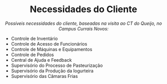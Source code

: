 <h1 align="center">Necessidades do Cliente</h1>
<p align="center"><i>Possíveis necessidades do cliente, baseadas na visita ao CT do Queijo, no Campus Currais Novos:</i></p>
<ul>
<li>Controle de Inventário</li>
<li>Controle de Acesso de Funcionários</li>
<li>Controle de Máquinas e Equipamentos</li>
<li>Controle de Pedidos</li>
<li>Central de Ajuda e Feedback</li>
<li>Supervisório do Processo de Pasteurização</li>
<li>Supervisório da Produção da Iogurteira</li>
<li>Supervisório das Câmaras Frias</li>
</ul>